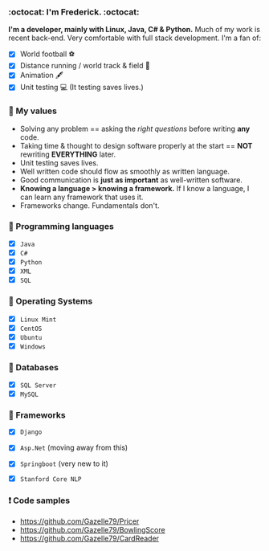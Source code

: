 ### :octocat: __I'm Frederick.__ :octocat:

__I'm a developer, mainly with Linux, Java, C# & Python.__ Much of my work is recent back-end. Very comfortable with full stack development. I'm a fan of:

- [x] World football ⚽ 
- [x] Distance running / world track & field 🎽
- [x] Animation 🖋️
- [x] Unit testing 💻 (It testing saves lives.)

### :key: My values

- Solving any problem == asking the _right questions_ before writing __any__ code.
- Taking time & thought to design software properly at the start == __NOT__ rewriting __EVERYTHING__ later.
- Unit testing saves lives.
- Well written code should flow as smoothly as written language. 
- Good communication is __just as important__ as well-written software.
- __Knowing a language > knowing a framework.__ If I know a language, I can learn any framework that uses it.
- Frameworks change. Fundamentals don't.
 
### :speech_balloon: Programming languages 

- [x] `Java` 
- [x] `C#`
- [x] `Python`
- [x] `XML`
- [x] `SQL`

 ### :speech_balloon: Operating Systems

- [x] `Linux Mint`
- [x] `CentOS`
- [x] `Ubuntu`
- [x] `Windows` 
 
### :speech_balloon: Databases

- [x] `SQL Server`
- [x] `MySQL`

### :speech_balloon: Frameworks

- [x] `Django`
- [x] `Asp.Net` (moving away from this)
- [x] `Springboot` (very new to it)
- [x] `Stanford Core NLP`


 ### :heavy_exclamation_mark: Code samples

* https://github.com/Gazelle79/Pricer
* https://github.com/Gazelle79/BowlingScore 
* https://github.com/Gazelle79/CardReader 
